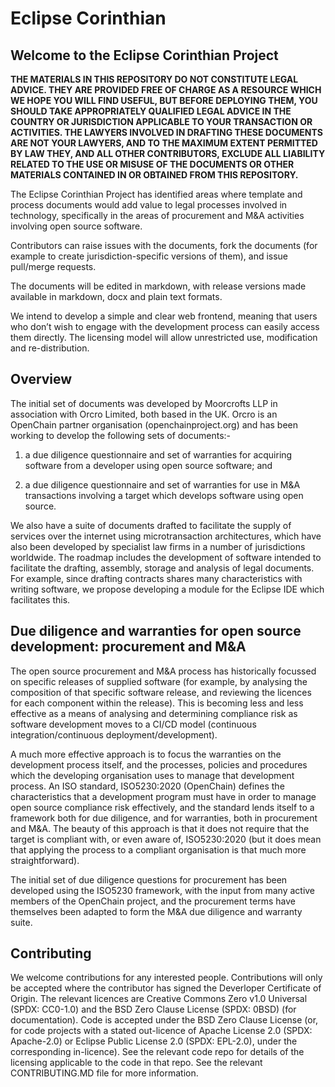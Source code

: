 # Eclipse Corinthian

## Welcome to the Eclipse Corinthian Project

**THE MATERIALS IN THIS REPOSITORY DO NOT CONSTITUTE LEGAL ADVICE. THEY ARE PROVIDED FREE OF CHARGE AS A RESOURCE WHICH WE HOPE YOU WILL FIND USEFUL, BUT BEFORE DEPLOYING THEM, YOU SHOULD TAKE APPROPRIATELY QUALIFIED LEGAL ADVICE IN THE COUNTRY OR JURISDICTION APPLICABLE TO YOUR TRANSACTION OR ACTIVITIES. THE LAWYERS INVOLVED IN DRAFTING THESE DOCUMENTS ARE NOT YOUR LAWYERS, AND TO THE MAXIMUM EXTENT PERMITTED BY LAW THEY, AND ALL OTHER CONTRIBUTORS, EXCLUDE ALL LIABILITY RELATED TO THE USE OR MISUSE OF THE DOCUMENTS OR OTHER MATERIALS CONTAINED IN OR OBTAINED FROM THIS REPOSITORY.**

The Eclipse Corinthian Project has identified areas where template and process documents would add value to legal processes involved in technology, specifically in the areas of procurement and M&A activities involving open source software.

Contributors can raise issues with the documents, fork the documents (for example to create jurisdiction-specific versions of them), and issue pull/merge requests.

The documents will be edited in markdown, with release versions made available in markdown, docx and plain text formats.

We intend to develop a simple and clear web frontend, meaning that users who don’t wish to engage with the development process can easily access them directly. The licensing model will allow unrestricted use, modification and re-distribution.

## Overview

The initial set of documents was developed by Moorcrofts LLP in association with Orcro Limited, both based in the UK. Orcro is an OpenChain partner organisation (openchainproject.org) and has been working to develop the following sets of documents:-

1. a due diligence questionnaire and set of warranties for acquiring software from a developer using open source software; and

2. a due diligence questionnaire and set of warranties for use in M&A transactions involving a target which develops software using open source.

 We also have a suite of documents drafted to facilitate the supply of services over the internet using microtransaction architectures, which have also been developed by specialist law firms in a number of jurisdictions worldwide. The roadmap includes the development of software intended to facilitate the drafting, assembly, storage and analysis of legal documents. For example, since drafting contracts shares many characteristics with writing software, we propose developing a module for the Eclipse IDE which facilitates this.

## Due diligence and warranties for open source development: procurement and M&A

The open source procurement and M&A process has historically focussed on specific releases of supplied software (for example, by analysing the composition of that specific software release, and reviewing the licences for each component within the release). This is becoming less and less effective as a means of analysing and determining compliance risk as software development moves to a CI/CD model (continuous integration/continuous deployment/development).

A much more effective approach is to focus the warranties on the development process itself, and the processes, policies and procedures which the developing organisation uses to manage that development process. An ISO standard, ISO5230:2020 (OpenChain) defines the characteristics that a development program must have in order to manage open source compliance risk effectively, and the standard lends itself to a framework both for due diligence, and for warranties, both in procurement and M&A. The beauty of this approach is that it does not require that the target is compliant with, or even aware of, ISO5230:2020 (but it does mean that applying the process to a compliant organisation is that much more straightforward).

The initial set of due diligence questions for procurement has been developed using the ISO5230 framework, with the input from many active members of the OpenChain project, and the procurement terms have themselves been adapted to form the M&A due diligence and warranty suite.

## Contributing
We welcome contributions for any interested people. Contributions will only be accepted where the contributor has signed the Deverloper Certificate of Origin. The relevant licences are Creative Commons Zero v1.0 Universal (SPDX: CC0-1.0) and the BSD Zero Clause License (SPDX: 0BSD) (for documentation). Code is accepted under the BSD Zero Clause License (or, for code projects with a stated out-licence of Apache License 2.0 (SPDX: Apache-2.0) or Eclipse Public License 2.0 (SPDX: EPL-2.0), under the corresponding in-licence). See the relevant code repo for details of the licensing applicable to the code in that repo. See the relevant CONTRIBUTING.MD file for more information.

